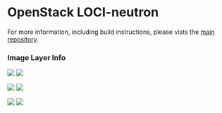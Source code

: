 # OpenStack LOCI-neutron

For more information, including build instructions, please vists the [main repository](https://github.com/openstack/loci).

### Image Layer Info
[![](https://images.microbadger.com/badges/version/yaodu/neutron:latest.svg)](https://microbadger.com/images/yaodu/neutron:latest "yaodu/neutron:latest") [![](https://images.microbadger.com/badges/image/yaodu/neutron:latest.svg)](https://microbadger.com/images/yaodu/neutron:latest "yaodu/neutron:latest")

[![](https://images.microbadger.com/badges/version/yaodu/neutron:ubuntu.svg)](https://microbadger.com/images/yaodu/neutron:ubuntu "yaodu/neutron:ubuntu") [![](https://images.microbadger.com/badges/image/yaodu/neutron:ubuntu.svg)](https://microbadger.com/images/yaodu/neutron:ubuntu "yaodu/neutron:ubuntu")

[![](https://images.microbadger.com/badges/version/yaodu/neutron:centos.svg)](https://microbadger.com/images/yaodu/neutron:centos "yaodu/neutron:centos") [![](https://images.microbadger.com/badges/image/yaodu/neutron:centos.svg)](https://microbadger.com/images/yaodu/neutron:centos "yaodu/neutron:centos")
